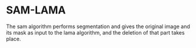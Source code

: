 # SAM-LAMA

The sam algorithm performs segmentation and gives the original image and its mask as input to the lama algorithm, and the deletion of that part takes place.
